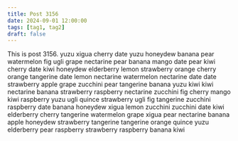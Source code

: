 ```yaml
---
title: Post 3156
date: 2024-09-01 12:00:00
tags: [tag1, tag2]
draft: false
---
```

This is post 3156.
yuzu
xigua
cherry
date
yuzu
honeydew
banana
pear
watermelon
fig
ugli
grape
nectarine
pear
banana
mango
date
pear
kiwi
cherry
date
kiwi
honeydew
elderberry
lemon
strawberry
orange
cherry
orange
tangerine
date
lemon
nectarine
watermelon
nectarine
date
date
strawberry
apple
grape
zucchini
pear
tangerine
banana
yuzu
kiwi
kiwi
nectarine
banana
strawberry
raspberry
nectarine
zucchini
fig
cherry
mango
kiwi
raspberry
yuzu
ugli
quince
strawberry
ugli
fig
tangerine
zucchini
raspberry
date
banana
honeydew
xigua
lemon
zucchini
zucchini
date
kiwi
elderberry
cherry
tangerine
watermelon
grape
xigua
pear
nectarine
banana
apple
honeydew
strawberry
tangerine
tangerine
orange
quince
yuzu
elderberry
pear
raspberry
strawberry
raspberry
banana
kiwi
